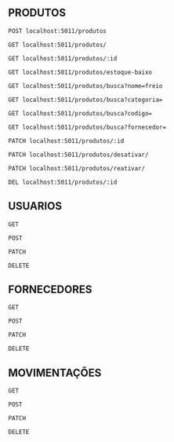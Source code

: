 ## PRODUTOS

`POST localhost:5011/produtos`

`GET localhost:5011/produtos/`

`GET localhost:5011/produtos/:id`

`GET localhost:5011/produtos/estoque-baixo`

`GET localhost:5011/produtos/busca?nome=freio`

`GET localhost:5011/produtos/busca?categoria=`

`GET localhost:5011/produtos/busca?codigo=`

`GET localhost:5011/produtos/busca?fornecedor=`

`PATCH localhost:5011/produtos/:id`

`PATCH localhost:5011/produtos/desativar/`

`PATCH localhost:5011/produtos/reativar/`

`DEL localhost:5011/produtos/:id`

## USUARIOS

`GET `

`POST `

`PATCH `

`DELETE `

## FORNECEDORES

`GET `

`POST `

`PATCH `

`DELETE `

## MOVIMENTAÇÕES

`GET `

`POST `

`PATCH `

`DELETE `